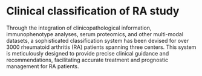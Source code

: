 # Clinical classification of RA study
Through the integration of clinicopathological information, immunophenotype analyses, serum proteomics, and other multi-modal datasets, a sophisticated classification system has been devised for over 3000 rheumatoid arthritis (RA) patients spanning three centers. This system is meticulously designed to provide precise clinical guidance and recommendations, facilitating accurate treatment and prognostic management for RA patients.
